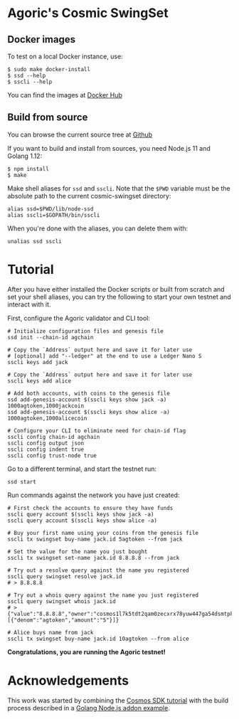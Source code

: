 # Agoric's Cosmic SwingSet

## Docker images

To test on a local Docker instance, use:

```
$ sudo make docker-install
$ ssd --help
$ sscli --help
```

You can find the images at [Docker Hub](https://docker.io/r/agoric/cosmic-swingset)

## Build from source

You can browse the current source tree at [Github](https://github.com/Agoric/cosmic-swingset)

If you want to build and install from sources, you need Node.js 11 and Golang 1.12:

```
$ npm install
$ make
```

Make shell aliases for `ssd` and `sscli`.  Note that the `$PWD` variable must be the absolute path to the current cosmic-swingset directory:

```
alias ssd=$PWD/lib/node-ssd
alias sscli=$GOPATH/bin/sscli
```

When you're done with the aliases, you can delete them with:
```
unalias ssd sscli
```

# Tutorial

After you have either installed the Docker scripts or built from scratch and set your shell aliases, you can try the following to start your own testnet and interact with it.

First, configure the Agoric validator and CLI tool:

```
# Initialize configuration files and genesis file
ssd init --chain-id agchain

# Copy the `Address` output here and save it for later use 
# [optional] add "--ledger" at the end to use a Ledger Nano S 
sscli keys add jack

# Copy the `Address` output here and save it for later use
sscli keys add alice

# Add both accounts, with coins to the genesis file
ssd add-genesis-account $(sscli keys show jack -a) 1000agtoken,1000jackcoin
ssd add-genesis-account $(sscli keys show alice -a) 1000agtoken,1000alicecoin

# Configure your CLI to eliminate need for chain-id flag
sscli config chain-id agchain
sscli config output json
sscli config indent true
sscli config trust-node true
```

Go to a different terminal, and start the testnet run:
```
ssd start
```

Run commands against the network you have just created:
```
# First check the accounts to ensure they have funds
sscli query account $(sscli keys show jack -a) 
sscli query account $(sscli keys show alice -a) 

# Buy your first name using your coins from the genesis file
sscli tx swingset buy-name jack.id 5agtoken --from jack 

# Set the value for the name you just bought
sscli tx swingset set-name jack.id 8.8.8.8 --from jack 

# Try out a resolve query against the name you registered
sscli query swingset resolve jack.id
# > 8.8.8.8

# Try out a whois query against the name you just registered
sscli query swingset whois jack.id
# > {"value":"8.8.8.8","owner":"cosmos1l7k5tdt2qam0zecxrx78yuw447ga54dsmtpk2s","price":[{"denom":"agtoken","amount":"5"}]}

# Alice buys name from jack
sscli tx swingset buy-name jack.id 10agtoken --from alice 
```

**Congratulations, you are running the Agoric testnet!**

# Acknowledgements

This work was started by combining the [Cosmos SDK tutorial](https://cosmos.network/docs/tutorial/) with the build process described in a [Golang Node.js addon example](https://github.com/BuildingXwithJS/node-blackfriday-example).

